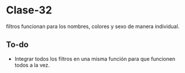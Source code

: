# Clase-32


 filtros funcionan para los nombres, colores y sexo de manera individual.
 
 ## To-do
   * Integrar todos los filtros en una misma función para que funcionen todos a la vez.
